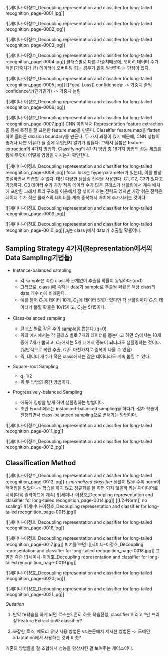 ![[세미나-이정호_Decoupling representation and classifier for long-tailed recognition_page-0001.jpg]]

![[세미나-이정호_Decoupling representation and classifier for long-tailed recognition_page-0002.jpg]]

![[세미나-이정호_Decoupling representation and classifier for long-tailed recognition_page-0003.jpg]]

![[세미나-이정호_Decoupling representation and classifier for long-tailed recognition_page-0004.jpg]]
클래스별로 다른 가중치때문에, 오히려 데이터 수가 적은(가중치가 큰) 데이터에 오버피팅 되는 경우가 많이 발생한다는 단점이 있다.

![[세미나-이정호_Decoupling representation and classifier for long-tailed recognition_page-0005.jpg]]
[[Focal Loss]]
confidence높 -> 가중치 줄임
confidence낮(긴가민가) -> 가중치 늘림

![[세미나-이정호_Decoupling representation and classifier for long-tailed recognition_page-0006.jpg]]

![[세미나-이정호_Decoupling representation and classifier for long-tailed recognition_page-0007.jpg]]
CNN 아키텍처
	Representation
		feature extraction을 통해 특징을 잘 표현한 feature map을 만든다.
	Classifier
		feature map을 flatten하여 올바른 dicision boundary를 만든다.
두 가지 과정이 있기 때문에, CNN 성능이 좋거나 나쁜 이유가 둘 중에 무엇인지 알기가 힘들다.
그래서 실험은 feature extraction의 4가지 방법과, Classifying의 4가지 방법 총 16가지 방법의 성능 체크를 통해 무엇이 어떻게 영향을 끼치는지 확인한다. 

![[세미나-이정호_Decoupling representation and classifier for long-tailed recognition_page-0008.jpg]]
focal loss는 hyperparameter가 있는데, 이를 항상 조절하면서 학습할 수 없다.
대신 다양한 샘플링 전략을 사용한다.
	C1, C2, C3가 있다고 가정하자.
		C3 데이터 수가 가장 적음
		데이터 수가 많은 클래스가 샘플링에서 계속 배치에 포함됨
		그래서 트리 구조를 이용해서 잘 섞이게 하는 전략도 있지만 가장 쉬운 전략은 데이터 수가 적은 클래스의 데이터를 계속 중복해서 배치에 추가시키는 것이다.


![[세미나-이정호_Decoupling representation and classifier for long-tailed recognition_page-0009.jpg]]

![[세미나-이정호_Decoupling representation and classifier for long-tailed recognition_page-0010.jpg]]
$p_j$는 class j에서 data가 추출될 확률이다.

## Sampling Strategy 4가지(Representation에서의 Data Sampling기법들)
- Instance-balanced sampling
	- 각 sample은 속한 class와 관계없이 추출될 확률이 동일하다.(q=1)
	- 그러므로, class j에 속하는 data가 sample로 추출될 확률은 해당 class의 data 개수 $n_j$에 비례한다.
	- 예를 들어 $C_1$에 데이터 10개, $C_2$에 데이터 5개가 있다면 각 샘플링마다 $C_1$의 데이터가 뽑힐 확률은 10/15이고, $C_2$는 5/15이다.

- Class-balanced sampling
	- 클래스 별로 같은 수의 sample을 뽑는다.(q=0)
	- 위의 예시에서는 각 클래스 별로 7개의 데이터를 뽑는다고 하면 $C_1$에서는 10개 중에 7개가 뽑히고, $C_2$에서는 5개 내에서 중복이 되더라도 샘플링하는 것이다.(일반적으로 복원 추출, $C_1$도 마찬가지로 중복이 나올 수 있음)
	- 즉, 데이터 개수가 적은 class에서는 같은 데이터라도 계속 뽑힐 수 있다.

- Square-root Sampling
	- q=1/2
	- 위 두 방법의 중간 방법이다.

- Progressively-balanced Sampling
	- 에폭에 영향을 받게 하여 샘플링하는 방법이다.
	- 초반 Epoch에서는 instanced-balanced sampling을 하다가, 점차 학습이 진행되면서 class-balanced sampling으로 변해가는 방법이다.

![[세미나-이정호_Decoupling representation and classifier for long-tailed recognition_page-0011.jpg]]

![[세미나-이정호_Decoupling representation and classifier for long-tailed recognition_page-0012.jpg]]

## Classification Method
![[세미나-이정호_Decoupling representation and classifier for long-tailed recognition_page-0013.jpg]]
*$\tau$-normalized classifier*
샘플이 많을 수록 norm이 적어짐을 알았다
-> 학습을 하지 않고 정규화를 잘 하면 되지 않을까 라는 아이디어로 시작(다음 슬라이드에 계속)
![[세미나-이정호_Decoupling representation and classifier for long-tailed recognition_page-0014.jpg]]
[[L2-Norm]]
no scaling?
![[세미나-이정호_Decoupling representation and classifier for long-tailed recognition_page-0015.jpg]]

![[세미나-이정호_Decoupling representation and classifier for long-tailed recognition_page-0016.jpg]]

![[세미나-이정호_Decoupling representation and classifier for long-tailed recognition_page-0017.jpg]]
피겨를 보면 
![[세미나-이정호_Decoupling representation and classifier for long-tailed recognition_page-0018.jpg]]
그 말인 즉슨
![[세미나-이정호_Decoupling representation and classifier for long-tailed recognition_page-0019.jpg]]

![[세미나-이정호_Decoupling representation and classifier for long-tailed recognition_page-0020.jpg]]

![[세미나-이정호_Decoupling representation and classifier for long-tailed recognition_page-0021.jpg]]

*Question*
1. 만약 fe학습을 하게 되면 로스는?
	흔히 하듯 학습진행, classifier 버리고 ?만 프리징
Feature Extraction와 classifier?

2. 복잡한 로스, 메모리 유닛 사용 방법론 vs 논문에서 제시한 방법론
	-> 도메인 adaptation에서 사용하는 것과 비슷?

기존의 방법들을 잘 조합해서 성능을 향상시킨 걸 보여주는 케이스이다.